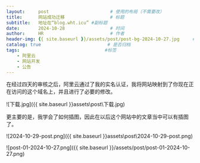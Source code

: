 ```yaml
---
layout:     post                       # 使用的布局（不需要改）
title:      网站成功迁移                 # 标题 
subtitle:   地址在“blog.wht.icu” #副标题
date:       2024-10-28                 # 时间
author:     HR                         # 作者
header-img: {{ site.baseurl }}/assets/post/post-bg-2024-10-27.jpg     #这篇文章标题背景图片
catalog: true                         # 是否归档
tags:                                #标签
    - 阿里云
    - 网站开发
    - 公告
---
```


在经过四天的审核之后，阿里云通过了我的实名认证，我将网站映射到了你现在正在访问的这个域名上，并且进行了必要的修改。

![下载.jpg]({{ site.baseurl }}assets\post\下载.jpg)

更主要的是，我学会了如何插图，因此在以后这个网站中的文章当中可以有插图了。

![2024-10-29-post.png]({{ site.baseurl }}assets\post\2024-10-29-post.png)

![post-01-2024-10-27.png]({{ site.baseurl }}/assets/post/post-01-2024-10-27.png)
